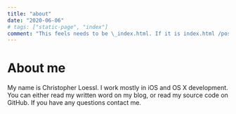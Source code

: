 ```yaml
---
title: "about"
date: "2020-06-06"
# tags: ["static-page", "index"]
comment: "This feels needs to be \_index.html. If it is index.html /posts isn't working"
---
```


# About me

My name is Christopher Loessl. I work mostly in iOS and OS X development. You can either read my written word on my blog, or read my source code on GitHub.
If you have any questions contact me.

